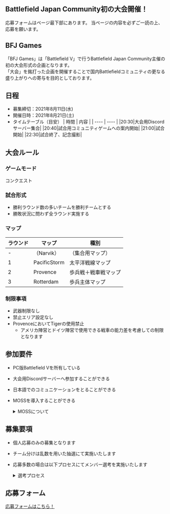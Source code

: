 ## Battlefield Japan Community初の大会開催！
応募フォームはページ最下部にあります。
当ページの内容を必ずご一読の上、応募を願います。

## BFJ Games
「BFJ Games」は「Battlefield V」で行うBattlefield Japan Community主催の初の大会形式の企画となります。<br>
「大会」を銘打った企画を開催することで国内Battlefieldコミュニティの更なる盛り上がりへの寄与を目的としております。

## 日程
- 募集締切：2021年8月11日(水)
- 開催日時：2021年8月21日(土)
- タイムテーブル（目安）
	| 時間 | 内容 |
	| ---- | ---- |
	|20:30|大会用Discordサーバー集合|
	|20:40|試合用コミュニティゲームへの案内開始|
	|21:00|試合開始|
	|22:30|試合終了、記念撮影|

## 大会ルール
### ゲームモード
コンクエスト

### 試合形式
- 勝利ラウンド数の多いチームを勝利チームとする
- 勝敗状況に問わず全ラウンド実施する

### マップ
|ラウンド|マップ|種別|
| ---- | ---- | ---- |
|-|（Narvik）|（集合用マップ）|
|1|PacificStorm|太平洋戦線マップ|
|2|Provence|歩兵戦＋戦車戦マップ|
|3|Rotterdam|歩兵主体マップ|

### 制限事項
- 武器制限なし
- 禁止エリア設定なし
- ProvenceにおいてTigerの使用禁止
  - アメリカ陣営とドイツ陣営で使用できる戦車の能力差を考慮しての制限となります

## 参加要件
- PC版Battlefield Vを所有している
- 大会用Discordサーバーへ参加することができる
- 日本語でのコミュニケーションをとることができる
- MOSSを導入することができる
	<details>
	<summary>MOSSについて</summary>

   - [MOSSオフィシャル サイト](https://nohope.eu)
   - MOSSは、ESLでの無料ゲーム開発を支援するために2010年にNohope92によって作成されました。MOSSはESLがプレーヤーのフェアプレーとアイデンティティを管理するのに役立ちます。MOSSは無料です。
   - MOSSが収集しない情報
     - ハードディスク上のファイルの内容
     - アカウント
     - シリアル番号およびその他の仮想資産
     - レジストリ情報
   - MOSSが収集する情報
     - ランダムなスクリーンショット（モニター画面、複数のモニターがある場合は、スクリーンショットも取得します）
     - ハードウェア情報
     - バックグラウンドでのすべてのプロセスの名前とハッシュ値。
     - ゲームが開始された後、ステッカー、モデルなどの名前やハッシュ値など、呼び出されたゲームリソース
     - ゲームで呼び出されるすべてのソフトウェアの名前とハッシュ値。
     - 各スクリーンショットの時刻、DXバージョン、およびファイル検証コード。
     - すべてのexeファイルの実行時間と使用時間。
     - すべてのマウスとキーボードの操作の統計と計算されたパターンの数。
   - MOSSの使い方
     - 最初にMOSSを起動してから、ゲームを起動します。
       - MOSSを起動し、ファイル選択肢（左側の最初の選択肢）をクリックしてパラメーターを選択し、ゲームをバトルフィールドV（バトルフィールド5）として選択します。
	</details>

## 募集要項
- 個人応募のみの募集となります
- チーム分けは乱数を用いた抽選にて実施いたします
- 応募多数の場合は以下プロセスにてメンバー選考を実施いたします
	<details>
	<summary>選考プロセス</summary>

	|プロセス|選考基準|
	|:----:|:----|
	|1|Rankの高い順に40名を選考|
	|2|プロセス1の選考外プレイヤーからSPMの高い順に14名を選考|
	|3|プロセス1,2の選考外プレイヤーからKPMの高い順に10名を選考|
	> 各種数値の確認は[Battlefield Tracker](https://battlefieldtracker.com/bfv/)を利用いたします
	</details>

## 応募フォーム
[応募フォームはこちら！](https://docs.google.com/forms/d/e/1FAIpQLSc_mlMdYRW-7riQ7cyyM124nCj2pyAqWvxq3pjIS0ZI7dPYRQ/viewform)
